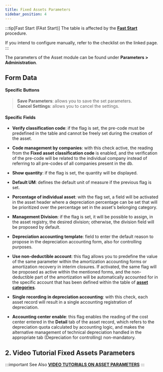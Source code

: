 ```yaml
---
title: Fixed Assets Parameters
sidebar_position: 4
---
```


:::tip[Fast Start (FAst Start)]
The table is affected by the [**Fast Start**](/docs/guide/fast-start) procedure.

If you intend to configure manually, refer to the checklist on the linked page.
:::

The parameters of the Asset module can be found under **Parameters > Administration**.

## Form Data

#### Specific Buttons

> **Save Parameters**: allows you to save the set parameters.  
> **Cancel Settings**: allows you to cancel the settings.  

#### Specific Fields  

- **Verify classification code**: if the flag is set, the pre-code must be predefined in the table and cannot be freely set during the creation of the asset.

- **Code management by companies**: with this check active, the reading from the **Fixed asset classification code** is enabled, and the verification of the pre-code will be related to the individual company instead of referring to all pre-codes of all companies present in the db.
  
- **Show quantity**: if the flag is set, the quantity will be displayed.  

- **Default UM**: defines the default unit of measure if the previous flag is set.  

- **Percentage of individual asset**: with the flag set, a field will be activated in the asset header where a depreciation percentage can be set that will be prioritized over the percentage set in the asset's belonging category.  

- **Management Division**: if the flag is set, it will be possible to assign, in the asset registry, the desired division; otherwise, the division field will be proposed by default.  

- **Depreciation accounting template**: field to enter the default reason to propose in the depreciation accounting form, also for controlling purposes.

- **Use non-deductible account**: this flag allows you to predefine the value of the same parameter within the amortization accounting forms or amortization recovery in interim closures. If activated, the same flag will be proposed as active within the mentioned forms, and the non-deductible part of the amortization will be automatically accounted for in the specific account that has been defined within the table of [**asset categories**](/docs/configurations/tables/finance/fixed-asset-category#seconda-tabella).

- **Single recording in depreciation accounting**: with this check, each asset record will result in a single accounting registration of depreciation.

- **Accounting center enable**: this flag enables the reading of the cost center entered in the **Detail** tab of the asset record, which refers to the depreciation quota calculated by accounting logic, and makes the alternative management of technical depreciation handled in the appropriate tab (Depreciation for controlling) non-mandatory.

## 2. Video Tutorial Fixed Assets Parameters

:::important See Also
[**VIDEO TUTORIALS ON ASSET PARAMETERS**](/docs/video/finance/intro)
:::